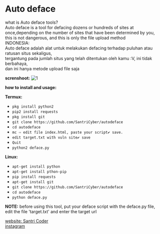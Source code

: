 # Auto deface

what is Auto deface tools?<br>
Auto deface is a tool for defacing dozens or hundreds of sites at once,depending on the number
of sites that have been determined by you, this is not dangerous, and this is only the file upload method<br>
INDONESIA:<br>
Auto deface adalah alat untuk melakukan defacing terhadap puluhan atau ratusan situs sekaligus,<br>
tergantung pada jumlah situs yang telah ditentukan oleh kamu :V, ini tidak berbahaya,<br>
dan ini hanya metode upload file saja

**screnshoot:**
![1](https://github.com/SantriCyber/autodeface/blob/master/Screenshot_2019-08-19-00-10-58-331_com.termux.png)

**how to install and usage:**

**Termux:**
* `pkg install python2`
* `pip2 install requests`
* `pkg install git`
* `git clone https://github.com/SantriCyber/autodeface`
* `cd autodeface`
* `mc ⇨ edit file index.html, paste your script✔ save.`
* `edit target.txt with vuln site✔ save`
* `Quit`
* `python2 deface.py`

**Linux:**
* `apt-get install python`
* `apt-get install pthon-pip`
* `pip install requests`
* `apt-get install git`
* `git clone https://github.com/SantriCyber/autodeface`
* `cd autodeface`
* `python deface.py`

**NOTE:** before using this tool, put your deface script with the deface.py file, edit the file 'target.txt' and enter the target url


[website: Santri Coder](https://santricoder.blogspot.com) <br>
[instagram](https://instagram.com/santri.cyberteam)
